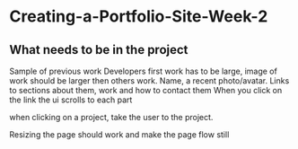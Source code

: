 # Creating-a-Portfolio-Site-Week-2

## What needs to be in the project

Sample of previous work
Developers first work has to be large, image of work should be larger then others work.
Name, a recent photo/avatar. Links to sections about them, work and how to contact them
When you click on the link the ui scrolls to each part

when clicking on a project, take the user to the project.

Resizing the page should work and make the page flow still
